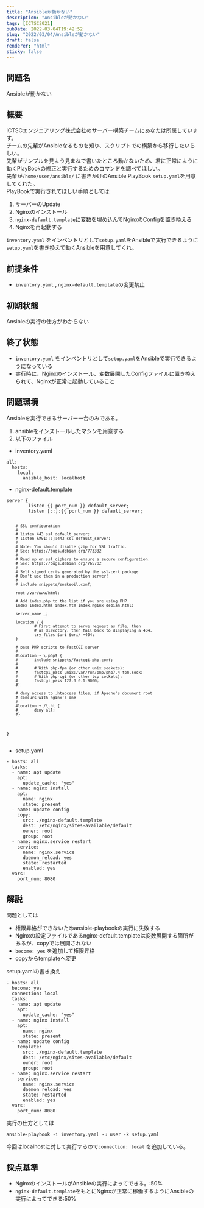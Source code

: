 ```yaml
---
title: "Ansibleが動かない"
description: "Ansibleが動かない"
tags: [ICTSC2021]
pubDate: 2022-03-04T19:42:52
slug: "2022/03/04/Ansibleが動かない"
draft: false
renderer: "html"
sticky: false
---
```



<h2>問題名</h2>



<p>Ansibleが動かない</p>



<h2>概要</h2>



<p>ICTSCエンジニアリング株式会社のサーバー構築チームにあなたは所属しています。  <br> チームの先輩がAnsibleなるものを知り、スクリプトでの構築から移行したいらしい。  <br> 先輩がサンプルを見よう見まねで書いたところ動かないため、君に正常にように動くPlayBookの修正と実行するためのコマンドを調べてほしい。  <br> 先輩が<code>/home/user/ansible/</code> に書きかけのAnsible PlayBook <code>setup.yaml</code>を用意してくれた。  <br> PlayBookで実行されてほしい手順としては</p>



<ol><li>サーバーのUpdate</li><li>Nginxのインストール</li><li><code>nginx-default.template</code>に変数を埋め込んでNginxのConfigを置き換える</li><li>Nginxを再起動する</li></ol>



<p><code>inventory.yaml</code> をインベントリとして<code>setup.yaml</code>をAnsibleで実行できるように<code>setup.yaml</code>を書き換えて動くAnsibleを用意してくれ。</p>



<h2>前提条件</h2>



<ul><li><code>inventory.yaml</code> , <code>nginx-default.template</code>の変更禁止</li></ul>



<h2>初期状態</h2>



<p>Ansibleの実行の仕方がわからない</p>



<h2>終了状態</h2>



<ul><li><code>inventory.yaml</code> をインベントリとして<code>setup.yaml</code>をAnsibleで実行できるようになっている</li><li>実行時に、Nginxのインストール、変数展開したConfigファイルに置き換えられて、Nginxが正常に起動していること</li></ul>



<h2>問題環境</h2>



<p>Ansibleを実行できるサーバー一台のみである。</p>



<ol><li>ansibleをインストールしたマシンを用意する</li><li>以下のファイル</li></ol>



<ul><li>inventory.yaml</li></ul>


<div class="wp-block-syntaxhighlighter-code "><pre><code>all:
  hosts:
    local:
      ansible_host: localhost</code></pre></div>


<ul><li>nginx-default.template</li></ul>


<div class="wp-block-syntaxhighlighter-code "><pre><code>server {
        listen {{ port_num }} default_server;
        listen &#91;::]:{{ port_num }} default_server;

        # SSL configuration
        #
        # listen 443 ssl default_server;
        # listen &#91;::]:443 ssl default_server;
        #
        # Note: You should disable gzip for SSL traffic.
        # See: https://bugs.debian.org/773332
        #
        # Read up on ssl_ciphers to ensure a secure configuration.
        # See: https://bugs.debian.org/765782
        #
        # Self signed certs generated by the ssl-cert package
        # Don't use them in a production server!
        #
        # include snippets/snakeoil.conf;

        root /var/www/html;

        # Add index.php to the list if you are using PHP
        index index.html index.htm index.nginx-debian.html;

        server_name _;

        location / {
                # First attempt to serve request as file, then
                # as directory, then fall back to displaying a 404.
                try_files $uri $uri/ =404;
        }

        # pass PHP scripts to FastCGI server
        #
        #location ~ \.php$ {
        #       include snippets/fastcgi-php.conf;
        #
        #       # With php-fpm (or other unix sockets):
        #       fastcgi_pass unix:/var/run/php/php7.4-fpm.sock;
        #       # With php-cgi (or other tcp sockets):
        #       fastcgi_pass 127.0.0.1:9000;
        #}

        # deny access to .htaccess files, if Apache's document root
        # concurs with nginx's one
        #
        #location ~ /\.ht {
        #       deny all;
        #}
}</code></pre></div>


<ul><li>setup.yaml</li></ul>


<div class="wp-block-syntaxhighlighter-code "><pre><code>- hosts: all
  tasks:
  - name: apt update
    apt:
      update_cache: &quot;yes&quot;
  - name: nginx install
    apt:
      name: nginx
      state: present
  - name: update config
    copy:
      src: ./nginx-default.template
      dest: /etc/nginx/sites-available/default
      owner: root
      group: root
  - name: nginx.service restart
    service:
      name: nginx.service
      daemon_reload: yes
      state: restarted
      enabled: yes
  vars:
    port_num: 8080</code></pre></div>


<h2>解説</h2>



<p>問題としては</p>



<ul><li>権限昇格ができないためansible-playbookの実行に失敗する</li><li>Nginxの設定ファイルであるnginx-default.templateは変数展開する箇所があるが、copyでは展開されない</li><li><code>become: yes</code> を追加して権限昇格</li><li>copyからtemplateへ変更</li></ul>



<p>setup.yamlの書き換え</p>


<div class="wp-block-syntaxhighlighter-code "><pre><code>- hosts: all
  become: yes
  connection: local
  tasks:
  - name: apt update
    apt:
      update_cache: &quot;yes&quot;
  - name: nginx install
    apt:
      name: nginx
      state: present
  - name: update config
    template:
      src: ./nginx-default.template
      dest: /etc/nginx/sites-available/default
      owner: root
      group: root
  - name: nginx.service restart
    service:
      name: nginx.service
      daemon_reload: yes
      state: restarted
      enabled: yes
  vars:
    port_num: 8080</code></pre></div>


<p>実行の仕方としては</p>


<div class="wp-block-syntaxhighlighter-code "><pre><code>ansible-playbook -i inventory.yaml -u user -k setup.yaml</code></pre></div>


<p>今回はlocalhostに対して実行するので<code>connection: local</code> を追加している。</p>



<h2>採点基準</h2>



<ul><li>NginxのインストールがAnsibleの実行によってできる。:50%</li><li><code>nginx-default.template</code>をもとにNginxが正常に稼働するようにAnsibleの実行によってできる:50%</li></ul>
